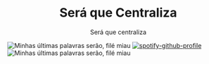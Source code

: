 <h1 align="center" style="font-weight:700;">
  Será que Centraliza
</h1>

<div style="text-align:center">
  Será que centraliza
</div>

![Minhas últimas palavras serão, filé miau](https://myoctocat.com/assets/images/base-octocat.svg)
[![spotify-github-profile](https://spotify-github-profile.vercel.app/api/view?uid=12179186620&cover_image=true&theme=default&show_offline=true&background_color=121212)](https://spotify-github-profile.vercel.app/api/view?uid=12179186620&redirect=true)
![Minhas últimas palavras serão, filé miau](https://myoctocat.com/assets/images/base-octocat.svg)
